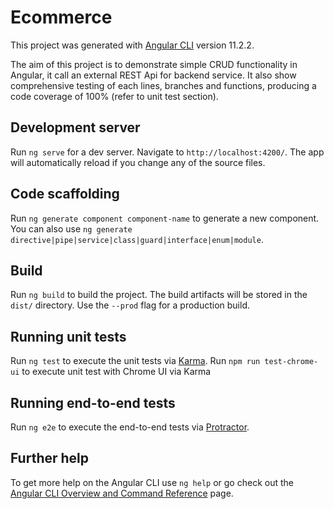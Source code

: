 # Ecommerce

This project was generated with [Angular CLI](https://github.com/angular/angular-cli) version 11.2.2.

The aim of this project is to demonstrate simple CRUD functionality in Angular, it call an external REST Api for backend service. It also show comprehensive testing of each lines, branches and functions, producing a code coverage of 100% (refer to unit test section).

## Development server

Run `ng serve` for a dev server. Navigate to `http://localhost:4200/`. The app will automatically reload if you change any of the source files.

## Code scaffolding

Run `ng generate component component-name` to generate a new component. You can also use `ng generate directive|pipe|service|class|guard|interface|enum|module`.

## Build

Run `ng build` to build the project. The build artifacts will be stored in the `dist/` directory. Use the `--prod` flag for a production build.

## Running unit tests

Run `ng test` to execute the unit tests via [Karma](https://karma-runner.github.io).
Run `npm run test-chrome-ui` to execute unit test with Chrome UI via Karma

## Running end-to-end tests

Run `ng e2e` to execute the end-to-end tests via [Protractor](http://www.protractortest.org/).

## Further help

To get more help on the Angular CLI use `ng help` or go check out the [Angular CLI Overview and Command Reference](https://angular.io/cli) page.
